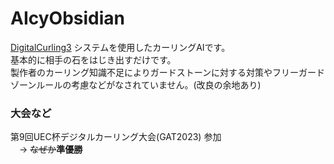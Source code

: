 # AIcyObsidian
[DigitalCurling3](https://github.com/digitalcurling/DigitalCurling3) システムを使用したカーリングAIです。  
基本的に相手の石をはじき出すだけです。  
製作者のカーリング知識不足によりガードストーンに対する対策やフリーガードゾーンルールの考慮などがなされていません。(改良の余地あり)  

### 大会など
第9回UEC杯デジタルカーリング大会(GAT2023) 参加  
　→ ~~なぜか~~**準優勝**